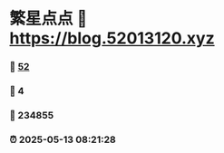 # 繁星点点 :link: https://blog.52013120.xyz 
### :page_facing_up: [52](https://blog.52013120.xyz/tag.html) 
### :speech_balloon: 4 
### :hibiscus: 234855 
### :alarm_clock: 2025-05-13 08:21:28 
